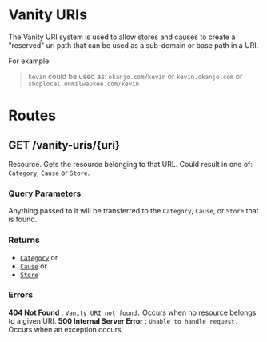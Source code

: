# Vanity URIs

The Vanity URI system is used to allow stores and causes to create a "reserved" uri path that can be used as a sub-domain or base path in a URI.

For example:
>   `kevin` could be used as:
>   `okanjo.com/kevin` or
>   `kevin.okanjo.com` or
>   `shoplocal.onmilwaukee.com/kevin`


# Routes

## GET /vanity-uris/{uri}

Resource. Gets the resource belonging to that URL. Could result in one of: `Category`, `Cause` or `Store`.

### Query Parameters

Anything passed to it will be transferred to the `Category`, `Cause`, or `Store` that is found.

### Returns

* [`Category`](Objects.html#Category) or
* [`Cause`](Objects.html#Cause) or
* [`Store`](Objects.html#Store)

### Errors

**404 Not Found**
:   `Vanity URI not found.` Occurs when no resource belongs to a given URI.
**500 Internal Server Error**
:   `Unable to handle request.` Occurs when an exception occurs.

